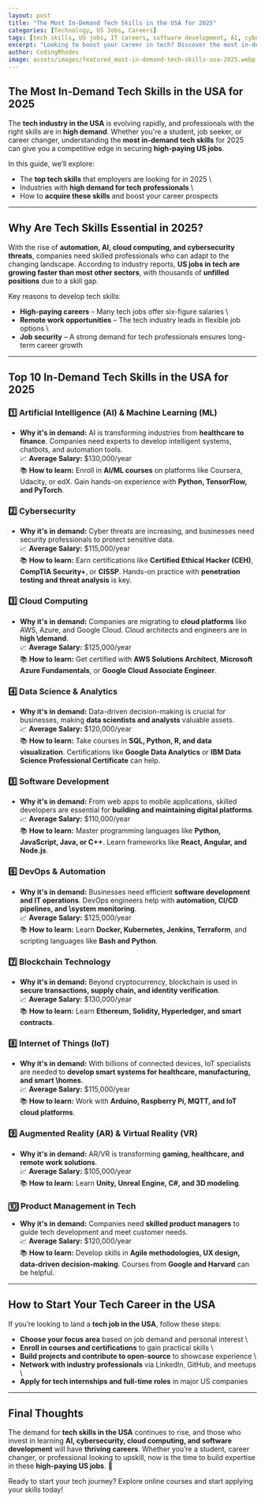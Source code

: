 ```yaml
---
layout: post
title: "The Most In-Demand Tech Skills in the USA for 2025"
categories: [Technology, US Jobs, Careers]
tags: [tech skills, US jobs, IT careers, software development, AI, cybersecurity]
excerpt: "Looking to boost your career in tech? Discover the most in-demand tech skills in the USA for 2025 and how mastering them can help you secure high-paying US jobs."
author: CodingRhodes
image: assets/images/featured_most-in-demand-tech-skills-usa-2025.webp
---
```


## The Most In-Demand Tech Skills in the USA for 2025

The **tech industry in the USA** is evolving rapidly, and professionals with the right skills are in **high demand**. Whether you're a student, job seeker, or career changer, understanding the **most in-demand tech skills** for 2025 can give you a competitive edge in securing **high-paying US jobs**.

In this guide, we’ll explore:
-  The **top tech skills** that employers are looking for in 2025  \
-  Industries with **high demand for tech professionals**  \
-  How to **acquire these skills** and boost your career prospects  

---

## Why Are Tech Skills Essential in 2025?

With the rise of **automation, AI, cloud computing, and cybersecurity threats**, companies need skilled professionals who can adapt to the changing landscape. According to industry reports, **US jobs in tech are growing faster than most other sectors**, with thousands of **unfilled positions** due to a skill gap.

Key reasons to develop tech skills:
  -  **High-paying careers** – Many tech jobs offer six-figure salaries  \
  -  **Remote work opportunities** – The tech industry leads in flexible job options  \
  -  **Job security** – A strong demand for tech professionals ensures long-term career growth  

---

## Top 10 In-Demand Tech Skills in the USA for 2025

### 1️⃣ Artificial Intelligence (AI) & Machine Learning (ML)
-  **Why it's in demand:** AI is transforming industries from **healthcare to finance**. Companies need experts to develop intelligent systems, chatbots, and automation tools.  \
📈 **Average Salary:** $130,000/year  \
📚 **How to learn:** Enroll in **AI/ML courses** on platforms like Coursera, Udacity, or edX. Gain hands-on experience with **Python, TensorFlow, and PyTorch**.  

### 2️⃣ Cybersecurity
-  **Why it's in demand:** Cyber threats are increasing, and businesses need security professionals to protect sensitive data.  \
📈 **Average Salary:** $115,000/year  \
📚 **How to learn:** Earn certifications like **Certified Ethical Hacker (CEH)**, **CompTIA Security+**, or **CISSP**. Hands-on practice with **penetration testing and threat analysis** is key.  

### 3️⃣ Cloud Computing
-  **Why it's in demand:** Companies are migrating to **cloud platforms** like AWS, Azure, and Google Cloud. Cloud architects and engineers are in **high \demand**.  
📈 **Average Salary:** $125,000/year  \
📚 **How to learn:** Get certified with **AWS Solutions Architect**, **Microsoft Azure Fundamentals**, or **Google Cloud Associate Engineer**.  

### 4️⃣ Data Science & Analytics
-  **Why it's in demand:** Data-driven decision-making is crucial for businesses, making **data scientists and analysts** valuable assets.  \
📈 **Average Salary:** $120,000/year  \
📚 **How to learn:** Take courses in **SQL, Python, R, and data visualization**. Certifications like **Google Data Analytics** or **IBM Data Science Professional Certificate** can help.  

### 5️⃣ Software Development
-  **Why it's in demand:** From web apps to mobile applications, skilled developers are essential for **building and maintaining digital platforms**.  \
📈 **Average Salary:** $110,000/year  \
📚 **How to learn:** Master programming languages like **Python, JavaScript, Java, or C++**. Learn frameworks like **React, Angular, and Node.js**.  

### 6️⃣ DevOps & Automation
-  **Why it's in demand:** Businesses need efficient **software development and IT operations**. DevOps engineers help with **automation, CI/CD pipelines, and \system monitoring**.  
📈 **Average Salary:** $125,000/year  \
📚 **How to learn:** Learn **Docker, Kubernetes, Jenkins, Terraform**, and scripting languages like **Bash and Python**.  

### 7️⃣ Blockchain Technology
-  **Why it's in demand:** Beyond cryptocurrency, blockchain is used in **secure transactions, supply chain, and identity verification**.  \
📈 **Average Salary:** $130,000/year  \
📚 **How to learn:** Learn **Ethereum, Solidity, Hyperledger, and smart contracts**.  

### 8️⃣ Internet of Things (IoT)
-  **Why it's in demand:** With billions of connected devices, IoT specialists are needed to **develop smart systems for healthcare, manufacturing, and smart \homes**.  
📈 **Average Salary:** $115,000/year  \
📚 **How to learn:** Work with **Arduino, Raspberry Pi, MQTT, and IoT cloud platforms**.  

### 9️⃣ Augmented Reality (AR) & Virtual Reality (VR)
-  **Why it's in demand:** AR/VR is transforming **gaming, healthcare, and remote work solutions**.  \
📈 **Average Salary:** $105,000/year  \
📚 **How to learn:** Learn **Unity, Unreal Engine, C#, and 3D modeling**.  

### 🔟 Product Management in Tech
-  **Why it's in demand:** Companies need **skilled product managers** to guide tech development and meet customer needs.  \
📈 **Average Salary:** $120,000/year  \
📚 **How to learn:** Develop skills in **Agile methodologies, UX design, data-driven decision-making**. Courses from **Google and Harvard** can be helpful.  

---

## How to Start Your Tech Career in the USA

If you’re looking to land a **tech job in the USA**, follow these steps:
-  **Choose your focus area** based on job demand and personal interest  \
-  **Enroll in courses and certifications** to gain practical skills  \
-  **Build projects and contribute to open-source** to showcase experience  \
-  **Network with industry professionals** via LinkedIn, GitHub, and meetups  \
-  **Apply for tech internships and full-time roles** in major US companies  

---

## Final Thoughts

The demand for **tech skills in the USA** continues to rise, and those who invest in learning **AI, cybersecurity, cloud computing, and software development** will have **thriving careers**. Whether you’re a student, career changer, or professional looking to upskill, now is the time to build expertise in these **high-paying US jobs**. 🚀  

Ready to start your tech journey? Explore online courses and start applying your skills today!  

